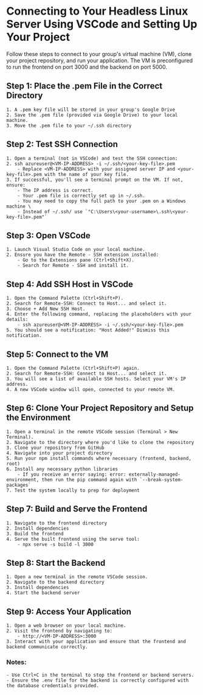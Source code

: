# Connecting to Your Headless Linux Server Using VSCode and Setting Up Your Project
Follow these steps to connect to your group's virtual machine (VM), clone your project repository, and run your application. The VM is preconfigured to run the frontend on port 3000 and the backend on port 5000.

## Step 1: Place the .pem File in the Correct Directory
	1. A .pem key file will be stored in your group's Google Drive
	2. Save the .pem file (provided via Google Drive) to your local machine.
	3. Move the .pem file to your ~/.ssh directory

## Step 2: Test SSH Connection
	1. Open a terminal (not in VSCode) and test the SSH connection: 
	2. ssh azureuser@<VM-IP-ADDRESS> -i ~/.ssh/<your-key-file>.pem
		- Replace <VM-IP-ADDRESS> with your assigned server IP and <your-key-file>.pem with the name of your key file.
	3. If successful, you'll see a terminal prompt on the VM. If not, ensure: 
		- The IP address is correct.
		- Your .pem file is correctly set up in ~/.ssh.
		- You may need to copy the full path to your .pem on a Windows machine \
		- Instead of ~/.ssh/ use `"C:\Users\<your-username>\.ssh\<your-key-file>.pem"`

## Step 3: Open VSCode
	1. Launch Visual Studio Code on your local machine.
	2. Ensure you have the Remote - SSH extension installed: 
		- Go to the Extensions pane (Ctrl+Shift+X).
		- Search for Remote - SSH and install it.

## Step 4: Add SSH Host in VSCode
	1. Open the Command Palette (Ctrl+Shift+P).
	2. Search for Remote-SSH: Connect to Host... and select it.
	3. Choose + Add New SSH Host.
	4. Enter the following command, replacing the placeholders with your details: 
		- ssh azureuser@<VM-IP-ADDRESS> -i ~/.ssh/<your-key-file>.pem
	5. You should see a notification: "Host Added!" Dismiss this notification.

## Step 5: Connect to the VM
	1. Open the Command Palette (Ctrl+Shift+P) again.
	2. Search for Remote-SSH: Connect to Host... and select it.
	3. You will see a list of available SSH hosts. Select your VM's IP address.
	4. A new VSCode window will open, connected to your remote VM.

## Step 6: Clone Your Project Repository and Setup the Environment
	1. Open a terminal in the remote VSCode session (Terminal > New Terminal).
	2. Navigate to the directory where you'd like to clone the repository
	3. Clone your repository from GitHub
	4. Navigate into your project directory
	5. Run your npm install commands where necessary (frontend, backend, root)
	6. Install any necessary python libraries
		- If you receive an error saying: error: externally-managed-environment, then run the pip command again with `--break-system-packages`
	7. Test the system locally to prep for deployment

## Step 7: Build and Serve the Frontend
	1. Navigate to the frontend directory
	2. Install dependencies
	3. Build the frontend
	4. Serve the built frontend using the serve tool: 
		- npx serve -s build -l 3000

## Step 8: Start the Backend
	1. Open a new terminal in the remote VSCode session.
	2. Navigate to the backend directory
	3. Install dependencies
	4. Start the backend server

## Step 9: Access Your Application
	1. Open a web browser on your local machine.
	2. Visit the frontend by navigating to: 
		- http://<VM-IP-ADDRESS>:3000
	3. Interact with your application and ensure that the frontend and backend communicate correctly.

### Notes:
	- Use Ctrl+C in the terminal to stop the frontend or backend servers.
	- Ensure the .env file for the backend is correctly configured with the database credentials provided.

